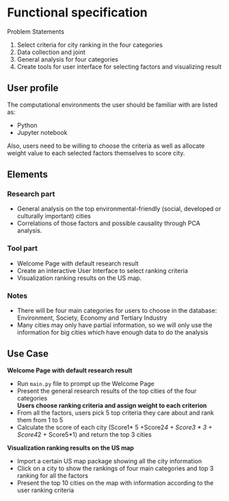 # Functional specification

Problem Statements
1. Select criteria for city ranking in the four categories
2. Data collection and joint
3. General analysis for four categories
4. Create tools for user interface for selecting factors and visualizing result

## User profile

  The computational environments the user should be familiar with are listed as:
  - Python
  - Jupyter notebook

Also, users need to be willing to choose the criteria as well as allocate weight value to each selected factors themselves to score city.

## Elements

### Research part
 - General analysis on the top environmental-friendly (social, developed or culturally important) cities
 -  Correlations of those factors and possible causality through PCA analysis.

### Tool part
- Welcome Page with default research result
- Create an interactive User Interface to select ranking criteria
- Visualization ranking results on the US map.

### Notes
- There will be four main categories for users to choose in the database: Environment, Society, Economy and Tertiary Industry
- Many cities may only have partial information, so we will only use the information for big cities which have enough data to do the analysis

## Use Case

**Welcome Page with default research result**
- Run `main.py` file to prompt up the Welcome Page
- Present the general research results of the top cities of the four categories																																																																
**Users choose ranking criteria and assign weight to each criterion**
- From all the factors, users pick 5 top criteria they care about and rank them from 1 to 5
- Calculate the score of each city (Score1* 5 +Score2*4 + Score3 * 3 + Score4*2 + Score5*1) and return the top 3 cities

**Visualization ranking results on the US map**
- Import a certain US map package showing all the city information
- Click on a  city to show the rankings of four main categories and top 3 ranking for all the factors
- Present the top 10 cities on the map with information according to the user ranking criteria
